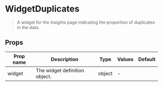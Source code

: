 # WidgetDuplicates

> A widget for the insights page indicating the proportion of duplicates in the data.

## Props

| Prop name | Description                   | Type   | Values | Default |
| --------- | ----------------------------- | ------ | ------ | ------- |
| widget    | The widget definition object. | object | -      |         |

